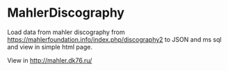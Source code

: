 # MahlerDiscography
Load data from mahler discography from  https://mahlerfoundation.info/index.php/discography2  to JSON and ms sql and view in simple html page.

View in http://mahler.dk76.ru/
